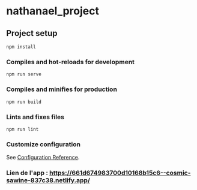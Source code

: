 # nathanael_project

## Project setup

```
npm install
```

### Compiles and hot-reloads for development

```
npm run serve
```

### Compiles and minifies for production

```
npm run build
```

### Lints and fixes files

```
npm run lint
```

### Customize configuration

See [Configuration Reference](https://cli.vuejs.org/config/).

### Lien de l'app : https://661d674983700d10168b15c6--cosmic-sawine-837c38.netlify.app/
